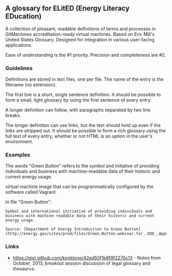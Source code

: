 ## A glossary for ELitED (Energy Literacy EDucation)

A collection of pleasant, readable definitions of terms and processes in GitMachines accreditation-ready virtual machines. Based on Eric Mill's United States Glossary. Designed for integration in various user-facing applications.

Ease of understanding is the #1 priority. Precision and completeness are #2.

### Guidelines

Definitions are stored in text files, one per file. The name of the entry is the filename (no extension).

The first line is a short, single sentence definition. It should be possible to form a small, light glossary by using the first sentence of every entry.

A longer definition can follow, with paragraphs separated by two line breaks.

The longer definition can use links, but the text should hold up even if the links are stripped out. It should be possible to form a rich glossary using the full text of every entry, whether or not HTML is an option in the user's environment.

### Examples

The words "Green Button" refers to the symbol and initiative of providing individuals and business with machine-readable data of their historic and current energy usage.

 virtual machine image that can be programmatically configured by the software called Vagrant.

In file "Green Button":

```text
Symbol and international initiative of providing individuals and business with machine-readable data of their historic and current energy usage.

Source: [Department of Energy Introduction to Green Button](http://energy.gov/sites/prod/files/Green.Button.webinar.for_.DOE_.Apps_.Energy.pptx)
```

### Links

- https://gist.github.com/konklone/42ed50f1b8f9f2275c13 - Notes from October, 2013, breakout session discussion of legal glossary and thesaurus.
